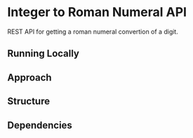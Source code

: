 # Integer to Roman Numeral API
REST API for getting a roman numeral convertion of a digit.

## Running Locally

## Approach

## Structure

## Dependencies
